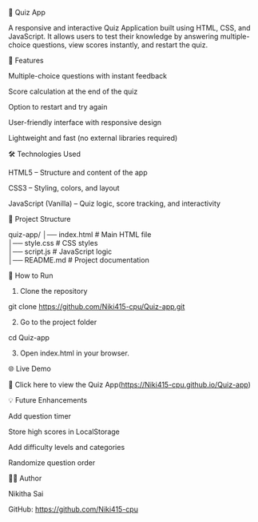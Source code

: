 🎯 Quiz App

A responsive and interactive Quiz Application built using HTML, CSS, and JavaScript.
It allows users to test their knowledge by answering multiple-choice questions, view scores instantly, and restart the quiz.


📌 Features

Multiple-choice questions with instant feedback

Score calculation at the end of the quiz

Option to restart and try again

User-friendly interface with responsive design

Lightweight and fast (no external libraries required)



🛠 Technologies Used

HTML5 – Structure and content of the app

CSS3 – Styling, colors, and layout

JavaScript (Vanilla) – Quiz logic, score tracking, and interactivity



📂 Project Structure

quiz-app/
│── index.html      # Main HTML file  
│── style.css       # CSS styles  
│── script.js       # JavaScript logic  
│── README.md       # Project documentation



🚀 How to Run

1. Clone the repository

git clone https://github.com/Niki415-cpu/Quiz-app.git


2. Go to the project folder

cd Quiz-app


3. Open index.html in your browser.



🌐 Live Demo

🔗 Click here to view the Quiz App(https://Niki415-cpu.github.io/Quiz-app)



💡 Future Enhancements

Add question timer

Store high scores in LocalStorage

Add difficulty levels and categories

Randomize question order


👩‍💻 Author

Nikitha Sai

GitHub:  https://github.com/Niki415-cpu